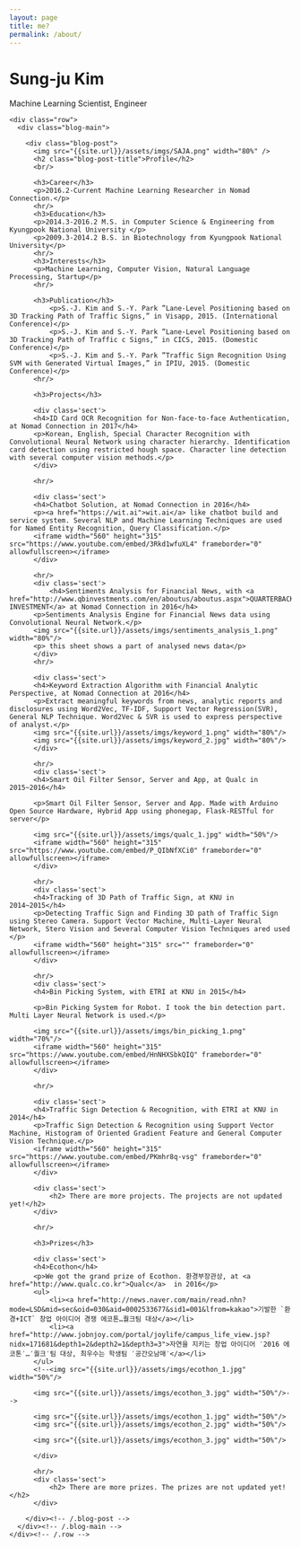 ```yaml
---
layout: page
title: me?
permalink: /about/
---
```

<div>
  <div class="container">
    <div class="blog-header">
      <h1 class="blog-title">Sung-ju Kim</h1>
      <p class="lead blog-description">Machine Learning Scientist, Engineer</p>
    </div>

    <div class="row">
      <div class="blog-main">

        <div class="blog-post">
          <img src="{{site.url}}/assets/imgs/SAJA.png" width="80%" />
          <h2 class="blog-post-title">Profile</h2>
          <br/>

          <h3>Career</h3>
          <p>2016.2-Current Machine Learning Researcher in Nomad Connection.</p>
          <hr/>
          <h3>Education</h3>
          <p>2014.3-2016.2 M.S. in Computer Science & Engineering from Kyungpook National University </p>
          <p>2009.3-2014.2 B.S. in Biotechnology from Kyungpook National University</p>
          <hr/>
          <h3>Interests</h3>
          <p>Machine Learning, Computer Vision, Natural Language Processing, Startup</p>
          <hr/>

          <h3>Publication</h3>
              <p>S.-J. Kim and S.-Y. Park ”Lane-Level Positioning based on 3D Tracking Path of Traffic Signs,” in Visapp, 2015. (International Conference)</p>
              <p>S.-J. Kim and S.-Y. Park ”Lane-Level Positioning based on 3D Tracking Path of Traffic c Signs,” in CICS, 2015. (Domestic Conference)</p>
              <p>S.-J. Kim and S.-Y. Park ”Traffic Sign Recognition Using SVM with Generated Virtual Images,” in IPIU, 2015. (Domestic Conference)</p>
          <hr/>

          <h3>Projects</h3>

          <div class='sect'>
          <h4>ID Card OCR Recognition for Non-face-to-face Authentication, at Nomad Connection in 2017</h4>
          <p>Korean, English, Special Character Recognition with Convolutional Neural Network using character hierarchy. Identification card detection using restricted hough space. Character line detection with several computer vision methods.</p>
          </div>

          <hr/>

          <div class='sect'>
          <h4>Chatbot Solution, at Nomad Connection in 2016</h4>
          <p><a href="https://wit.ai">wit.ai</a> like chatbot build and service system. Several NLP and Machine Learning Techniques are used for Named Entity Recognition, Query Classification.</p>
          <iframe width="560" height="315" src="https://www.youtube.com/embed/3Rkd1wfuXL4" frameborder="0" allowfullscreen></iframe>
          </div>
      
          <hr/>
          <div class='sect'>
              <h4>Sentiments Analysis for Financial News, with <a href="http://www.qbinvestments.com/en/aboutus/aboutus.aspx">QUARTERBACK INVESTMENT</a> at Nomad Connection in 2016</h4>
          <p>Sentiments Analysis Engine for Financial News data using Convolutional Neural Network.</p>
          <img src="{{site.url}}/assets/imgs/sentiments_analysis_1.png" width="80%"/>
          <p> this sheet shows a part of analysed news data</p> 
          </div>
          <hr/>
          
          <div class='sect'>
          <h4>Keyword Extraction Algorithm with Financial Analytic Perspective, at Nomad Connection at 2016</h4>
          <p>Extract meaningful keywords from news, analytic reports and disclosures using Word2Vec, TF-IDF, Support Vector Regression(SVR), General NLP Technique. Word2Vec & SVR is used to express perspective of analyst.</p>
          <img src="{{site.url}}/assets/imgs/keyword_1.png" width="80%"/>
          <img src="{{site.url}}/assets/imgs/keyword_2.jpg" width="80%"/>
          </div>

          <hr/>
          <div class='sect'>
          <h4>Smart Oil Filter Sensor, Server and App, at Qualc in 2015~2016</h4>

          <p>Smart Oil Filter Sensor, Server and App. Made with Arduino Open Source Hardware, Hybrid App using phonegap, Flask-RESTful for server</p>

          <img src="{{site.url}}/assets/imgs/qualc_1.jpg" width="50%"/>
          <iframe width="560" height="315" src="https://www.youtube.com/embed/P_QIbNfXCi0" frameborder="0" allowfullscreen></iframe>
          </div>

          <hr/>
          <div class='sect'> 
          <h4>Tracking of 3D Path of Traffic Sign, at KNU in 2014~2015</h4>
          <p>Detecting Traffic Sign and Finding 3D path of Traffic Sign using Stereo Camera. Support Vector Machine, Multi-Layer Neural Network, Stero Vision and Several Computer Vision Techniques ared used </p>
          <iframe width="560" height="315" src="" frameborder="0" allowfullscreen></iframe>
          </div>

          <hr/>
          <div class='sect'>
          <h4>Bin Picking System, with ETRI at KNU in 2015</h4>

          <p>Bin Picking System for Robot. I took the bin detection part. Multi Layer Neural Network is used.</p>

          <img src="{{site.url}}/assets/imgs/bin_picking_1.png" width="70%"/>
          <iframe width="560" height="315" src="https://www.youtube.com/embed/HnNHXSbkQIQ" frameborder="0" allowfullscreen></iframe>
          </div>

          <hr/>

          <div class='sect'>
          <h4>Traffic Sign Detection & Recognition, with ETRI at KNU in 2014</h4>
          <p>Traffic Sign Detection & Recognition using Support Vector Machine, Histogram of Oriented Gradient Feature and General Computer Vision Technique.</p>
          <iframe width="560" height="315" src="https://www.youtube.com/embed/PKmhr8q-vsg" frameborder="0" allowfullscreen></iframe>
          </div>

          <div class='sect'>
              <h2> There are more projects. The projects are not updated yet!</h2>
          </div>
                
          <hr/>

          <h3>Prizes</h3>

          <div class='sect'>
          <h4>Ecothon</h4>
          <p>We got the grand prize of Ecothon. 환경부장관상, at <a href="http://www.qualc.co.kr">Qualc</a>  in 2016</p>
          <ul>
              <li><a href="http://news.naver.com/main/read.nhn?mode=LSD&mid=sec&oid=030&aid=0002533677&sid1=001&lfrom=kakao">기발한 `환경+ICT` 창업 아이디어 경쟁 에코톤…퀄크팀 대상</a></li>
              <li><a href="http://www.jobnjoy.com/portal/joylife/campus_life_view.jsp?nidx=171681&depth1=2&depth2=1&depth3=3">자연을 지키는 창업 아이디어 ′2016 에코톤′…′퀄크′팀 대상, 최우수는 학생팀 ′공간오남매′</a></li>
          </ul>
          <!--<img src="{{site.url}}/assets/imgs/ecothon_1.jpg" width="50%"/>

          <img src="{{site.url}}/assets/imgs/ecothon_3.jpg" width="50%"/>-->

          <img src="{{site.url}}/assets/imgs/ecothon_1.jpg" width="50%"/>
          <img src="{{site.url}}/assets/imgs/ecothon_2.jpg" width="50%"/>

          <img src="{{site.url}}/assets/imgs/ecothon_3.jpg" width="50%"/>

          </div>
      
          <hr/>
          <div class='sect'>
              <h2> There are more prizes. The prizes are not updated yet!</h2>
          </div>

        </div><!-- /.blog-post -->
      </div><!-- /.blog-main -->
    </div><!-- /.row -->
  </div><!-- /.container -->
</div>
